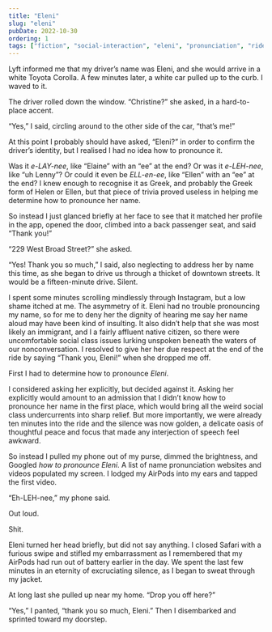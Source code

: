 ```yaml
---
title: "Eleni"
slug: "eleni"
pubDate: 2022-10-30
ordering: 1
tags: ["fiction", "social-interaction", "eleni", "pronunciation", "rideshare", "west-broad-street", "embarrassment", "awkward"]
---
```


<span class="small-caps">Lyft informed me</span> that my driver’s name was Eleni, and she would arrive in a white Toyota Corolla. A few minutes later, a white car pulled up to the curb. I waved to it.

The driver rolled down the window. “Christine?” she asked, in a hard-to-place accent.

“Yes,” I said, circling around to the other side of the car, “that’s me!”

At this point I probably should have asked, “Eleni?” in order to confirm the driver’s identity, but I realised I had no idea how to pronounce it.

Was it _e-LAY-nee_, like “Elaine” with an “ee” at the end? Or was it _e-LEH-nee_, like “uh Lenny”? Or could it even be _ELL-en-ee_, like “Ellen” with an “ee” at the end? I knew enough to recognise it as Greek, and probably the Greek form of Helen or Ellen, but that piece of trivia proved useless in helping me determine how to pronounce her name.

So instead I just glanced briefly at her face to see that it matched her profile in the app, opened the door, climbed into a back passenger seat, and said “Thank you!”

“229 West Broad Street?” she asked.

“Yes! Thank you so much,” I said, also neglecting to address her by name this time, as she began to drive us through a thicket of downtown streets. It would be a fifteen-minute drive. Silent.

I spent some minutes scrolling mindlessly through Instagram, but a low shame itched at me. The asymmetry of it. Eleni had no trouble pronouncing my name, so for me to deny her the dignity of hearing me say her name aloud may have been kind of insulting. It also didn’t help that she was most likely an immigrant, and I a fairly affluent native citizen, so there were uncomfortable social class issues lurking unspoken beneath the waters of our nonconversation. I resolved to give her her due respect at the end of the ride by saying “Thank you, Eleni!” when she dropped me off.

First I had to determine how to pronounce _Eleni_.

I considered asking her explicitly, but decided against it. Asking her explicitly would amount to an admission that I didn’t know how to pronounce her name in the first place, which would bring all the weird social class undercurrents into sharp relief. But more importantly, we were already ten minutes into the ride and the silence was now golden, a delicate oasis of thoughtful peace and focus that made any interjection of speech feel awkward.

So instead I pulled my phone out of my purse, dimmed the brightness, and Googled _how to pronounce Eleni_. A list of name pronunciation websites and videos populated my screen. I lodged my AirPods into my ears and tapped the first video.

“Eh-LEH-nee,” my phone said.

Out loud.

Shit.

Eleni turned her head briefly, but did not say anything. I closed Safari with a furious swipe and stifled my embarrassment as I remembered that my AirPods had run out of battery earlier in the day. We spent the last few minutes in an eternity of excruciating silence, as I began to sweat through my jacket.

At long last she pulled up near my home. “Drop you off here?”

“Yes,” I panted, “thank you so much, Eleni.” Then I disembarked and sprinted toward my doorstep.